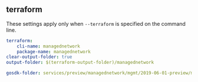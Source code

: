 
## terraform

These settings apply only when `--terraform` is specified on the command line.

``` yaml $(terraform)
terraform:
    cli-name: managednetwork
    package-name: managednetwork
clear-output-folder: true
output-folder: $(terraform-output-folder)/managednetwork
```

``` yaml $(tag) == 'package-2019-06-01-preview' && $(terraform)
gosdk-folder: services/preview/managednetwork/mgmt/2019-06-01-preview/managednetwork
```
